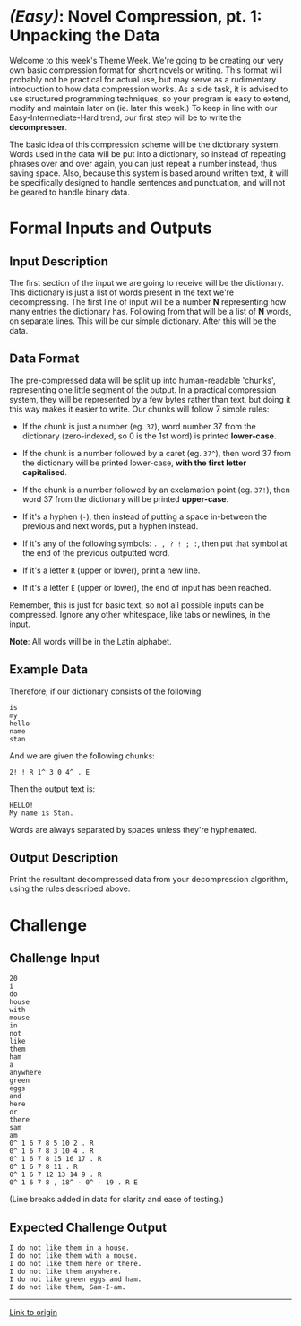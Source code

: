 # [](#EasyIcon) _(Easy)_: Novel Compression, pt. 1: Unpacking the Data

Welcome to this week's Theme Week. We're going to be creating our very own basic compression format for short novels or writing. This format will probably not be practical for actual use, but may serve as a rudimentary introduction to how data compression works. As a side task, it is advised to use structured programming techniques, so your program is easy to extend, modify and maintain later on (ie. later this week.) To keep in line with our Easy-Intermediate-Hard trend, our first step will be to write the **decompresser**.

The basic idea of this compression scheme will be the dictionary system. Words used in the data will be put into a dictionary, so instead of repeating phrases over and over again, you can just repeat a number instead, thus saving space. Also, because this system is based around written text, it will be specifically designed to handle sentences and punctuation, and will not be geared to handle binary data.

# Formal Inputs and Outputs

## Input Description

The first section of the input we are going to receive will be the dictionary. This dictionary is just a list of words present in the text we're decompressing. The first line of input will be a number **N** representing how many entries the dictionary has. Following from that will be a list of **N** words, on separate lines. This will be our simple dictionary. After this will be the data.

## Data Format

The pre-compressed data will be split up into human-readable 'chunks', representing one little segment of the output. In a practical compression system, they will be represented by a few bytes rather than text, but doing it this way makes it easier to write. Our chunks will follow 7 simple rules:

* If the chunk is just a number (eg. `37`), word number 37 from the dictionary (zero-indexed, so 0 is the 1st word) is printed **lower-case**.

* If the chunk is a number followed by a caret (eg. `37^`), then word 37 from the dictionary will be printed lower-case, **with the first letter capitalised**.

* If the chunk is a number followed by an exclamation point (eg. `37!`), then word 37 from the dictionary will be printed **upper-case**.

* If it's a hyphen (`-`), then instead of putting a space in-between the previous and next words, put a hyphen instead.

* If it's any of the following symbols: `. , ? ! ; :`, then put that symbol at the end of the previous outputted word.

* If it's a letter `R` (upper or lower), print a new line.

* If it's a letter `E` (upper or lower), the end of input has been reached.

Remember, this is just for basic text, so not all possible inputs can be compressed. Ignore any other whitespace, like tabs or newlines, in the input.

**Note**: All words will be in the Latin alphabet.

## Example Data

Therefore, if our dictionary consists of the following:

    is
    my
    hello
    name
    stan

And we are given the following chunks:

    2! ! R 1^ 3 0 4^ . E

Then the output text is:

    HELLO!
    My name is Stan.
    
Words are always separated by spaces unless they're hyphenated.
    
## Output Description

Print the resultant decompressed data from your decompression algorithm, using the rules described above.

# Challenge

## Challenge Input

    20
    i
    do
    house
    with
    mouse
    in
    not
    like
    them
    ham
    a
    anywhere
    green
    eggs
    and
    here
    or
    there
    sam
    am
    0^ 1 6 7 8 5 10 2 . R
    0^ 1 6 7 8 3 10 4 . R
    0^ 1 6 7 8 15 16 17 . R
    0^ 1 6 7 8 11 . R
    0^ 1 6 7 12 13 14 9 . R
    0^ 1 6 7 8 , 18^ - 0^ - 19 . R E

(Line breaks added in data for clarity and ease of testing.)

## Expected Challenge Output

    I do not like them in a house.
    I do not like them with a mouse.
    I do not like them here or there.
    I do not like them anywhere.
    I do not like green eggs and ham.
    I do not like them, Sam-I-am.

---

[Link to origin](https://www.reddit.com/r/dailyprogrammer/25clki)